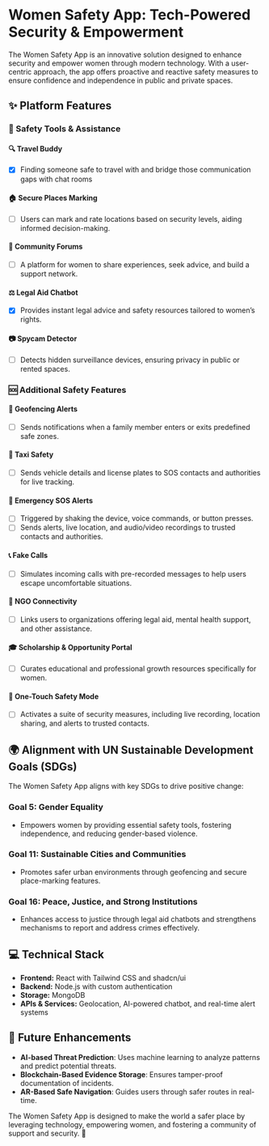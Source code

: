 # Women Safety App: Tech-Powered Security & Empowerment

The Women Safety App is an innovative solution designed to enhance security and empower women through modern technology. With a user-centric approach, the app offers proactive and reactive safety measures to ensure confidence and independence in public and private spaces.

## ✨ Platform Features

### 🚀 Safety Tools & Assistance
#### 🔍 Travel Buddy
* [X] Finding someone safe to travel with and bridge those communication gaps with chat rooms

#### 🏠 Secure Places Marking
* [ ] Users can mark and rate locations based on security levels, aiding informed decision-making.

#### 👥 Community Forums
* [ ] A platform for women to share experiences, seek advice, and build a support network.

#### ⚖️ Legal Aid Chatbot
* [X] Provides instant legal advice and safety resources tailored to women’s rights.

#### 📷 Spycam Detector
* [ ] Detects hidden surveillance devices, ensuring privacy in public or rented spaces.

### 🆘 Additional Safety Features
#### 📍 Geofencing Alerts
* [ ] Sends notifications when a family member enters or exits predefined safe zones.

#### 🚖 Taxi Safety
* [ ] Sends vehicle details and license plates to SOS contacts and authorities for live tracking.

#### 🚨 Emergency SOS Alerts
* [ ] Triggered by shaking the device, voice commands, or button presses.
* [ ] Sends alerts, live location, and audio/video recordings to trusted contacts and authorities.

#### 📞 Fake Calls
* [ ] Simulates incoming calls with pre-recorded messages to help users escape uncomfortable situations.

#### 🏢 NGO Connectivity
* [ ] Links users to organizations offering legal aid, mental health support, and other assistance.

#### 🎓 Scholarship & Opportunity Portal
* [ ] Curates educational and professional growth resources specifically for women.

#### 🔴 One-Touch Safety Mode
* [ ] Activates a suite of security measures, including live recording, location sharing, and alerts to trusted contacts.

## 🌍 Alignment with UN Sustainable Development Goals (SDGs)

The Women Safety App aligns with key SDGs to drive positive change:

### Goal 5: Gender Equality
* Empowers women by providing essential safety tools, fostering independence, and reducing gender-based violence.

### Goal 11: Sustainable Cities and Communities
* Promotes safer urban environments through geofencing and secure place-marking features.

### Goal 16: Peace, Justice, and Strong Institutions
* Enhances access to justice through legal aid chatbots and strengthens mechanisms to report and address crimes effectively.

## 💻 Technical Stack
* **Frontend:** React with Tailwind CSS and shadcn/ui
* **Backend:** Node.js with custom authentication
* **Storage:** MongoDB
* **APIs & Services:** Geolocation, AI-powered chatbot, and real-time alert systems

## 🚀 Future Enhancements
* **AI-based Threat Prediction**: Uses machine learning to analyze patterns and predict potential threats.
* **Blockchain-Based Evidence Storage**: Ensures tamper-proof documentation of incidents.
* **AR-Based Safe Navigation**: Guides users through safer routes in real-time.

The Women Safety App is designed to make the world a safer place by leveraging technology, empowering women, and fostering a community of support and security. 🚀

